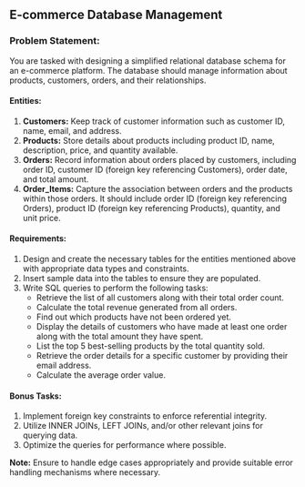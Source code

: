 ## E-commerce Database Management

### Problem Statement:

You are tasked with designing a simplified relational database schema for an e-commerce platform. The database should manage information about products, customers, orders, and their relationships.

#### Entities:
1. **Customers:** Keep track of customer information such as customer ID, name, email, and address.
2. **Products:** Store details about products including product ID, name, description, price, and quantity available.
3. **Orders:** Record information about orders placed by customers, including order ID, customer ID (foreign key referencing Customers), order date, and total amount.
4. **Order_Items:** Capture the association between orders and the products within those orders. It should include order ID (foreign key referencing Orders), product ID (foreign key referencing Products), quantity, and unit price.

#### Requirements:
1. Design and create the necessary tables for the entities mentioned above with appropriate data types and constraints.
2. Insert sample data into the tables to ensure they are populated.
3. Write SQL queries to perform the following tasks:
   - Retrieve the list of all customers along with their total order count.
   - Calculate the total revenue generated from all orders.
   - Find out which products have not been ordered yet.
   - Display the details of customers who have made at least one order along with the total amount they have spent.
   - List the top 5 best-selling products by the total quantity sold.
   - Retrieve the order details for a specific customer by providing their email address.
   - Calculate the average order value.

#### Bonus Tasks:
1. Implement foreign key constraints to enforce referential integrity.
2. Utilize INNER JOINs, LEFT JOINs, and/or other relevant joins for querying data.
3. Optimize the queries for performance where possible.

**Note:** Ensure to handle edge cases appropriately and provide suitable error handling mechanisms where necessary.

